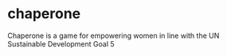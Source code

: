 # chaperone

Chaperone is a game for empowering women in line with the UN Sustainable Development Goal 5
